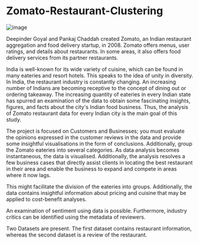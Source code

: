 # Zomato-Restaurant-Clustering
![image](https://github.com/rauman43/Zomato-Restaurant-Clustering/assets/149938342/0217c086-b508-422a-8307-619fb421b181)




Deepinder Goyal and Pankaj Chaddah created Zomato, an Indian restaurant aggregation and food delivery startup, in 2008. Zomato offers menus, user ratings, and details about restaurants. In some areas, it also offers food delivery services from its partner restaurants.

India is well-known for its wide variety of cuisine, which can be found in many eateries and resort hotels. This speaks to the idea of unity in diversity. In India, the restaurant industry is constantly changing. An increasing number of Indians are becoming receptive to the concept of dining out or ordering takeaway. The increasing quantity of eateries in every Indian state has spurred an examination of the data to obtain some fascinating insights, figures, and facts about the city's Indian food business. Thus, the analysis of Zomato restaurant data for every Indian city is the main goal of this study.


The project is focused on Customers and Businesses; you must evaluate the opinions expressed in the customer reviews in the data and provide some insightful visualisations in the form of conclusions. Additionally, group the Zomato eateries into several categories. As data analysis becomes instantaneous, the data is visualised. Additionally, the analysis resolves a few business cases that directly assist clients in locating the best restaurant in their area and enable the business to expand and compete in areas where it now lags.

This might facilitate the division of the eateries into groups. Additionally, the data contains insightful information about pricing and cuisine that may be applied to cost-benefit analyses.

An examination of sentiment using data is possible. Furthermore, industry critics can be identified using the metadata of reviewers.

Two Datasets are  present. The first dataset contains restaurant information, whereas the second dataset is a review of the restaurant.



